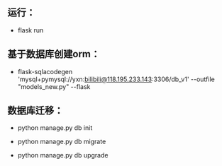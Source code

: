 ## 运行：

* flask run

## 基于数据库创建orm：

* flask-sqlacodegen 'mysql+pymysql://yxn:bilibili@118.195.233.143:3306/db_v1' --outfile "models_new.py"  --flask

## 数据库迁移：

* python manage.py db init

* python manage.py db migrate

* python manage.py db upgrade
